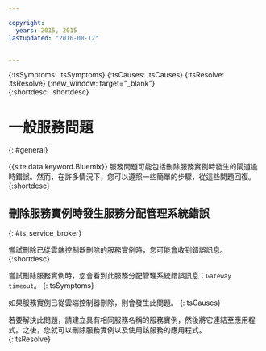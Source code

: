 ```yaml
---

copyright:
  years: 2015, 2015  
lastupdated: "2016-08-12"


---
```



{:tsSymptoms: .tsSymptoms}
{:tsCauses: .tsCauses}
{:tsResolve: .tsResolve}
{:new_window: target="_blank"}  
{:shortdesc: .shortdesc}


# 一般服務問題
{: #general}


{{site.data.keyword.Bluemix}} 服務問題可能包括刪除服務實例時發生的閘道逾時錯誤。然而，在許多情況下，您可以遵照一些簡單的步驟，從這些問題回復。
{:shortdesc}

## 刪除服務實例時發生服務分配管理系統錯誤
{: #ts_service_broker}

嘗試刪除已從雲端控制器刪除的服務實例時，您可能會收到錯誤訊息。
{:shortdesc}


嘗試刪除服務實例時，您會看到此服務分配管理系統錯誤訊息：`Gateway timeout`。
{: tsSymptoms}


如果服務實例已從雲端控制器刪除，則會發生此問題。
{: tsCauses}


若要解決此問題，請建立具有相同服務名稱的服務實例，然後將它連結至應用程式。之後，您就可以刪除服務實例以及使用該服務的應用程式。   
{: tsResolve}
